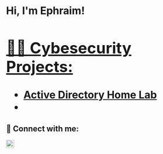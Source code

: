 <h1>Hi, I'm Ephraim! <br/><a href="https://github.com/ephraim494"> <a href="https://www.linkedin.com/in/ephraim-adjei-9977642b5//">
<h2>👨‍💻 Cybesecurity Projects:</h2>

 
  - [Active Directory Home Lab]()
- 

<h2> 🤳 Connect with me:</h2>


[<img align="left" alt="JoshMadakor | LinkedIn" width="22px" src="https://cdn.jsdelivr.net/npm/simple-icons@v3/icons/linkedin.svg" />][linkedin]



[linkedin]: https://www.linkedin.com/in/ephraim-adjei-9977642b5//

<!--
**Ephraim494/Ephraim494** is a ✨ _special_ ✨ repository because its `README.md` (this file) appears on your GitHub profile.

Here are some ideas to get you started:

- 🔭 I’m currently working on ...
- 🌱 I’m currently learning ...
- 👯 I’m looking to collaborate on ...
- 🤔 I’m looking for help with ...
- 💬 Ask me about ...
- 📫 How to reach me: ...
- 😄 Pronouns: ...
- ⚡ Fun fact: ...
-->
